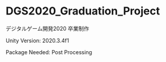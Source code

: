 # DGS2020_Graduation_Project
デジタルゲーム開発2020 卒業制作

Unity Version: 2020.3.4f1

Package Needed: Post Processing
